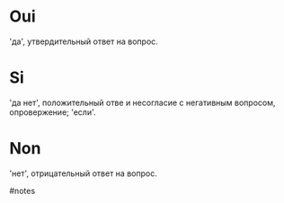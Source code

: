 # Oui

'да', утвердительный ответ на вопрос.

# Si

'да нет', положительный отве и несогласие с негативным вопросом, опровержение; 'если'.

# Non

'нет', отрицательный ответ на вопрос.

#notes
